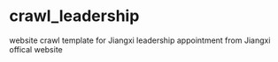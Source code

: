 # crawl_leadership
website crawl template for Jiangxi leadership appointment from Jiangxi offical website
